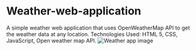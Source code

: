 # Weather-web-application
A simple weather web application that uses OpenWeatherMap API to get the weather data at any location.  Technologies Used: HTML 5, CSS, JavaScript, Open weather map API.
![Weather app image](https://user-images.githubusercontent.com/97692622/228277778-cc9d346f-9eab-4bc7-84d6-d1d02364a105.png)
